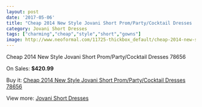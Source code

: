 ```yaml
---
layout: post
date: '2017-05-06'
title: "Cheap 2014 New Style Jovani Short Prom/Party/Cocktail Dresses  78656"
category: Jovani Short Dresses
tags: ["charming","cheap","style","short","gowns"]
image: http://www.neoformal.com/11725-thickbox_default/cheap-2014-new-style-jovani-short-prom-party-cocktail-dresses-78656.jpg
---
```

Cheap 2014 New Style Jovani Short Prom/Party/Cocktail Dresses  78656

On Sales: **$420.99**
<a href="https://www.neoformal.com/en/jovani-short-dresses-2014/4208-cheap-2014-new-style-jovani-short-prom-party-cocktail-dresses-78656.html"><amp-img layout="responsive" width="600" height="600" src="//www.neoformal.com/11725-thickbox_default/cheap-2014-new-style-jovani-short-prom-party-cocktail-dresses-78656.jpg" alt="Cheap 2014 New Style Jovani Short Prom/Party/Cocktail Dresses  78656 0" /></a>
<a href="https://www.neoformal.com/en/jovani-short-dresses-2014/4208-cheap-2014-new-style-jovani-short-prom-party-cocktail-dresses-78656.html"><amp-img layout="responsive" width="600" height="600" src="//www.neoformal.com/11726-thickbox_default/cheap-2014-new-style-jovani-short-prom-party-cocktail-dresses-78656.jpg" alt="Cheap 2014 New Style Jovani Short Prom/Party/Cocktail Dresses  78656 1" /></a>

Buy it: [Cheap 2014 New Style Jovani Short Prom/Party/Cocktail Dresses  78656](https://www.neoformal.com/en/jovani-short-dresses-2014/4208-cheap-2014-new-style-jovani-short-prom-party-cocktail-dresses-78656.html "Cheap 2014 New Style Jovani Short Prom/Party/Cocktail Dresses  78656")

View more: [Jovani Short Dresses](https://www.neoformal.com/en/54-jovani-short-dresses-2014 "Jovani Short Dresses")